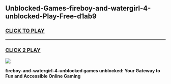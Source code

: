 
## Unblocked-Games-fireboy-and-watergirl-4-unblocked-Play-Free-d1ab9
<h3>
<a href="https://premium76.site?title=fireboy-and-watergirl-4-unblocked&ref=19M">CLICK TO PLAY</a></h3>
<hr>

<h3>
<a href="https://premium76.site?title=fireboy-and-watergirl-4-unblocked&ref=19M">CLICK 2 PLAY</a>
  
</h3>

<a href="https://premium76.site?title=fireboy-and-watergirl-4-unblocked&ref=19M"><img src="https://clearcache.store/games.png"></a>


**fireboy-and-watergirl-4-unblocked games unblocked: Your Gateway to Fun and Accessible Online Gaming**
